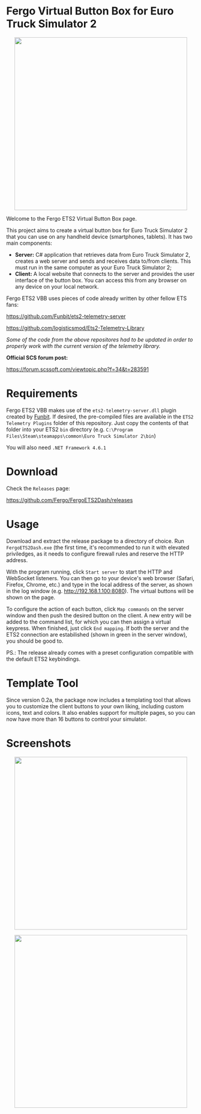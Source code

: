 
# Fergo Virtual Button Box for Euro Truck Simulator 2

<p align="center">
  <img width="460" src="https://i.imgur.com/GP3LQxy.jpg">
</p>

Welcome to the Fergo ETS2 Virtual Button Box page. 

This project aims to create a virtual button box for Euro Truck Simulator 2 that you can use on any handheld device (smartphones, tablets). It has two main components:

* **Server:** C# application that retrieves data from Euro Truck Simulator 2, creates a web server and sends and receives data to/from clients. This must run in the same computer as your Euro Truck Simulator 2;
* **Client:** A local website that connects to the server and provides the user interface of the button box. You can access this from any browser on any device on your local network.

Fergo ETS2 VBB uses pieces of code already written by other fellow ETS fans:

https://github.com/Funbit/ets2-telemetry-server

https://github.com/logisticsmod/Ets2-Telemetry-Library

*Some of the code from the above repositores had to be updated in order to properly work with the current version of the telemetry library.*

**Official SCS forum post:**

https://forum.scssoft.com/viewtopic.php?f=34&t=283591

# Requirements

Fergo ETS2 VBB makes use of the `ets2-telemetry-server.dll` plugin created by [Funbit](https://github.com/Funbit). If desired, the pre-compiled files are available in the `ETS2 Telemetry Plugins` folder of this repository. Just copy the contents of that folder into your ETS2 `bin` directory (e.g. `C:\Program Files\Steam\steamapps\common\Euro Truck Simulator 2\bin`)

You will also need `.NET Framework 4.6.1`

# Download 

Check the `Releases` page:

https://github.com/Fergo/FergoETS2Dash/releases

# Usage

Download and extract the release package to a directory of choice. Run `FergoETS2Dash.exe` (the first time, it's recommended to run it with elevated priviledges, as it needs to configure firewall rules and reserve the HTTP address.

With the program running, click `Start server` to start the HTTP and WebSocket listeners. You can then go to your device's web browser (Safari, Firefox, Chrome, etc.) and type in the local address of the server, as shown in the log window (e.g. http://192.168.1.100:8080). The virtual buttons will be shown on the page. 

To configure the action of each button, click `Map commands` on the server window and then push the desired button on the client. A new entry will be added to the command list, for which you can then assign a virtual keypress. When finished, just click `End mapping`. If both the server and the ETS2 connection are estabilished (shown in green in the server window), you should be good to.

PS.: The release already comes with a preset configuration compatible with the default ETS2 keybindings.

# Template Tool

Since version 0.2a, the package now includes a templating tool that allows you to customize the client buttons to your own liking, including custom icons, text and colors. It also enables support for multiple pages, so you can now have more than 16 buttons to control your simulator.

# Screenshots

<p align="center">
  <img width="460" src="https://i.imgur.com/mQVDdgf.png">
</p>

<p align="center">
  <img width="460" src="https://i.imgur.com/e70hdUh.png">
</p>



